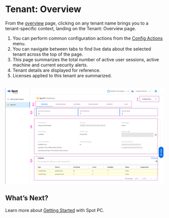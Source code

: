 <meta name="robots" content="noindex">

# Tenant: Overview
From the [overview](spot-pc/features/spot-pc-console/tenant/overview) page, clicking on any tenant name brings you to a tenant-specific context, landing on the Tenant: Overview page.

1. You can perform common configuration actions from the [Config Actions](spot-pc/features/config-actions/) menu.
2. You can navigate between tabs to find live data about the selected tenant across the top of the page.
3. This page summarizes the total number of active user sessions, active machine and current security alerts.
4. Tenant details are displayed for reference.
5. Licenses applied to this tenant are summarized.

<br><a href="https://docs.spot.io/spot-pc/_media/features-spot-pc-console-tenant-overview-01.png" target="_blank"><img src="/spot-pc/_media/features-spot-pc-console-tenant-overview-01.png" alt="Click to Enlarge" width="1000"> </a>

## What’s Next?

Learn more about [Getting Started](spot-pc/getting-started/) with Spot PC.
